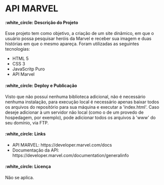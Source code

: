 # API MARVEL

<h4>:white_circle: Descrição do Projeto</h4>
Esse projeto tem como objetivo, a criação de um site dinâmico, em que o usuário possa pesquisar heróis da Marvel e receber sua imagem e duas histórias em que o mesmo apareça. Foram utilizadas as seguintes tecnologias:

<ul>
<li>HTML 5</li>
<li>CSS 3</li>
<li>JavaScritp Puro</li>
<li>API Marvel</li>
</ul>

<h4>:white_circle: Deploy e Publicação</h4>
Visto que não possuí nenhuma biblioteca adicional, não é necessário nenhuma instalação, para execução local é necessário apenas baixar todos os arquivos do repositório para sua máquina e executar a 'index.html'. Caso deseje adicionar à um servidor não local (como o de um provedo de hospedagem, por exemplo), pode adicionar todos os arquivos à 'www' do seu domínio, via FTP.

<h4>:white_circle: Links</h4>
<ul>
<li> API MARVEL: https://developer.marvel.com/docs</li> 
<li> Documentação da API: https://developer.marvel.com/documentation/generalinfo</li>
</ul>
<h4>:white_circle: Licença </h4>
Não se aplica. 
